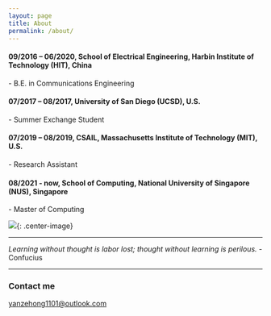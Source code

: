 ```yaml
---
layout: page
title: About
permalink: /about/
---
```


#### 09/2016 – 06/2020, School of Electrical Engineering, Harbin Institute of Technology (HIT), China  
  \- B.E. in Communications Engineering  
#### 07/2017 – 08/2017, University of San Diego (UCSD), U.S.  
  \- Summer Exchange Student  
#### 07/2019 – 08/2019, CSAIL, Massachusetts Institute of Technology (MIT), U.S.  
  \- Research Assistant  
#### 08/2021 - now, School of Computing, National University of Singapore (NUS), Singapore  
  \- Master of Computing  
  

![]({{site.baseurl}}/images/about-1.png){: .center-image}  
  
----
_Learning without thought is labor lost; thought without learning is perilous._  \- Confucius

----


  
  
### Contact me

[yanzehong1101@outlook.com](mailto:yanzehong1101@outlook.com)
